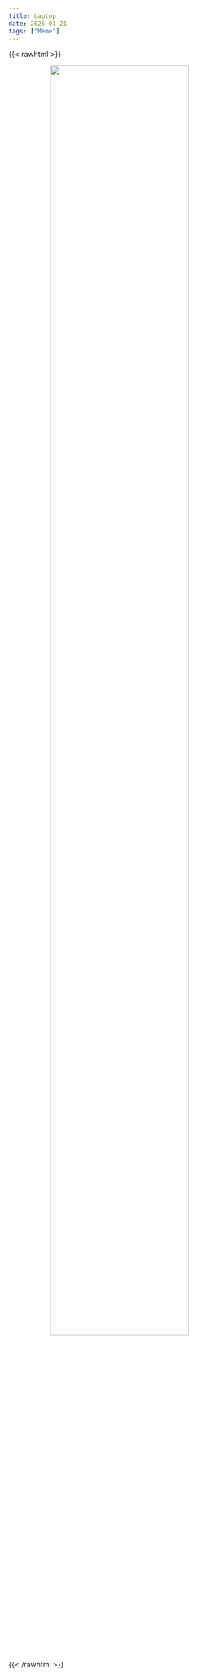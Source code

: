 ```yaml
---
title: Laptop
date: 2025-01-21
tags: ["Meme"]
---
```


{{< rawhtml >}}
<figure>
    <img style="display: block; margin-left: auto; margin-right: auto; width:80%" src="/attachments/laptop.png">
</figure>
{{< /rawhtml >}}


